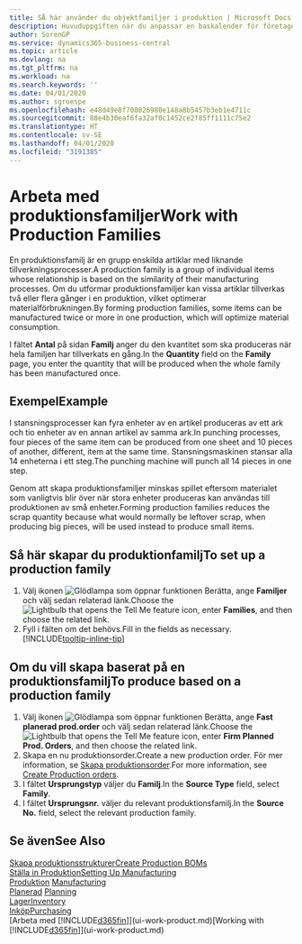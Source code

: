 ```yaml
---
title: SÅ här använder du objektfamiljer i produktion | Microsoft Docs
description: Huvuduppgiften när du anpassar en baskalender för företaget, eller någon av dess affärspartner, är att ange eventuella ändringar av status som arbetsdag eller ledig dag.
author: SorenGP
ms.service: dynamics365-business-central
ms.topic: article
ms.devlang: na
ms.tgt_pltfrm: na
ms.workload: na
ms.search.keywords: ''
ms.date: 04/01/2020
ms.author: sgroespe
ms.openlocfilehash: e48d49e8f708026980e148a8b5457b3eb1e4711c
ms.sourcegitcommit: 88e4b30eaf6fa32af0c1452ce2f85ff1111c75e2
ms.translationtype: HT
ms.contentlocale: sv-SE
ms.lasthandoff: 04/01/2020
ms.locfileid: "3191385"
---
```

# <a name="work-with-production-families"></a><span data-ttu-id="a9027-103">Arbeta med produktionsfamiljer</span><span class="sxs-lookup"><span data-stu-id="a9027-103">Work with Production Families</span></span>
<span data-ttu-id="a9027-104">En produktionsfamilj är en grupp enskilda artiklar med liknande tillverkningsprocesser.</span><span class="sxs-lookup"><span data-stu-id="a9027-104">A production family is a group of individual items whose relationship is based on the similarity of their manufacturing processes.</span></span> <span data-ttu-id="a9027-105">Om du utformar produktionsfamiljer kan vissa artiklar tillverkas två eller flera gånger i en produktion, vilket optimerar materialförbrukningen.</span><span class="sxs-lookup"><span data-stu-id="a9027-105">By forming production families, some items can be manufactured twice or more in one production, which will optimize material consumption.</span></span>

<span data-ttu-id="a9027-106">I fältet **Antal** på sidan **Familj** anger du den kvantitet som ska produceras när hela familjen har tillverkats en gång.</span><span class="sxs-lookup"><span data-stu-id="a9027-106">In the **Quantity** field on the **Family** page, you enter the quantity that will be produced when the whole family has been manufactured once.</span></span>

## <a name="example"></a><span data-ttu-id="a9027-107">Exempel</span><span class="sxs-lookup"><span data-stu-id="a9027-107">Example</span></span>
<span data-ttu-id="a9027-108">I stansningsprocesser kan fyra enheter av en artikel produceras av ett ark och tio enheter av en annan artikel av samma ark.</span><span class="sxs-lookup"><span data-stu-id="a9027-108">In punching processes, four pieces of the same item can be produced from one sheet and 10 pieces of another, different, item at the same time.</span></span> <span data-ttu-id="a9027-109">Stansningsmaskinen stansar alla 14 enheterna i ett steg.</span><span class="sxs-lookup"><span data-stu-id="a9027-109">The punching machine will punch all 14 pieces in one step.</span></span>

<span data-ttu-id="a9027-110">Genom att skapa produktionsfamiljer minskas spillet eftersom materialet som vanligtvis blir över när stora enheter produceras kan användas till produktionen av små enheter.</span><span class="sxs-lookup"><span data-stu-id="a9027-110">Forming production families reduces the scrap quantity because what would normally be leftover scrap, when producing big pieces, will be used instead to produce small items.</span></span>

## <a name="to-set-up-a-production-family"></a><span data-ttu-id="a9027-111">Så här skapar du produktionfamilj</span><span class="sxs-lookup"><span data-stu-id="a9027-111">To set up a production family</span></span>
1. <span data-ttu-id="a9027-112">Välj ikonen ![Glödlampa som öppnar funktionen Berätta](media/ui-search/search_small.png "Berätta vad du vill göra"), ange **Familjer** och välj sedan relaterad länk.</span><span class="sxs-lookup"><span data-stu-id="a9027-112">Choose the ![Lightbulb that opens the Tell Me feature](media/ui-search/search_small.png "Tell me what you want to do") icon, enter **Families**, and then choose the related link.</span></span>
2. <span data-ttu-id="a9027-113">Fyll i fälten om det behövs.</span><span class="sxs-lookup"><span data-stu-id="a9027-113">Fill in the fields as necessary.</span></span> [!INCLUDE[tooltip-inline-tip](includes/tooltip-inline-tip_md.md)]

## <a name="to-produce-based-on-a-production-family"></a><span data-ttu-id="a9027-114">Om du vill skapa baserat på en produktionsfamilj</span><span class="sxs-lookup"><span data-stu-id="a9027-114">To produce based on a production family</span></span>
1. <span data-ttu-id="a9027-115">Välj ikonen ![Glödlampa som öppnar funktionen Berätta](media/ui-search/search_small.png "Berätta vad du vill göra"), ange **Fast planerad prod.order** och välj sedan relaterad länk.</span><span class="sxs-lookup"><span data-stu-id="a9027-115">Choose the ![Lightbulb that opens the Tell Me feature](media/ui-search/search_small.png "Tell me what you want to do") icon, enter **Firm Planned Prod. Orders**, and then choose the related link.</span></span>
2. <span data-ttu-id="a9027-116">Skapa en nu produktionsorder.</span><span class="sxs-lookup"><span data-stu-id="a9027-116">Create a new production order.</span></span> <span data-ttu-id="a9027-117">För mer information, se [Skapa produktionsorder](production-how-to-create-production-orders.md).</span><span class="sxs-lookup"><span data-stu-id="a9027-117">For more information, see [Create Production orders](production-how-to-create-production-orders.md).</span></span>
3. <span data-ttu-id="a9027-118">I fältet **Ursprungstyp** väljer du **Familj**.</span><span class="sxs-lookup"><span data-stu-id="a9027-118">In the **Source Type** field, select **Family**.</span></span>  
4. <span data-ttu-id="a9027-119">I fältet **Ursprungsnr.** väljer du relevant produktionsfamilj.</span><span class="sxs-lookup"><span data-stu-id="a9027-119">In the **Source No.** field, select the relevant production family.</span></span>

## <a name="see-also"></a><span data-ttu-id="a9027-120">Se även</span><span class="sxs-lookup"><span data-stu-id="a9027-120">See Also</span></span>
[<span data-ttu-id="a9027-121">Skapa produktionsstrukturer</span><span class="sxs-lookup"><span data-stu-id="a9027-121">Create Production BOMs</span></span>](production-how-to-create-production-boms.md)  
[<span data-ttu-id="a9027-122">Ställa in Produktion</span><span class="sxs-lookup"><span data-stu-id="a9027-122">Setting Up Manufacturing</span></span>](production-configure-production-processes.md)  
<span data-ttu-id="a9027-123">[Produktion](production-manage-manufacturing.md)  </span><span class="sxs-lookup"><span data-stu-id="a9027-123">[Manufacturing](production-manage-manufacturing.md)  </span></span>  
<span data-ttu-id="a9027-124">[Planerad](production-planning.md) </span><span class="sxs-lookup"><span data-stu-id="a9027-124">[Planning](production-planning.md) </span></span>  
[<span data-ttu-id="a9027-125">Lager</span><span class="sxs-lookup"><span data-stu-id="a9027-125">Inventory</span></span>](inventory-manage-inventory.md)  
[<span data-ttu-id="a9027-126">Inköp</span><span class="sxs-lookup"><span data-stu-id="a9027-126">Purchasing</span></span>](purchasing-manage-purchasing.md)  
<span data-ttu-id="a9027-127">[Arbeta med [!INCLUDE[d365fin](includes/d365fin_md.md)]](ui-work-product.md)</span><span class="sxs-lookup"><span data-stu-id="a9027-127">[Working with [!INCLUDE[d365fin](includes/d365fin_md.md)]](ui-work-product.md)</span></span>
